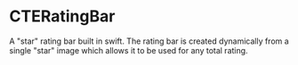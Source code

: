 CTERatingBar
============

A "star" rating bar built in swift. The rating bar is created dynamically from a single "star" image which allows it to be used for any total rating. 
